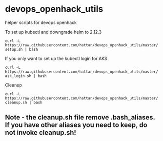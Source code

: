 # devops_openhack_utils
helper scripts for devops openhack

To set up kubectl and downgrade helm to 2.12.3 

```curl -L https://raw.githubusercontent.com/hattan/devops_openhack_utils/master/setup.sh | bash```

If you only want to set up the kubectl login for AKS

```curl -L https://raw.githubusercontent.com/hattan/devops_openhack_utils/master/ask_login.sh | bash```

Cleanup

```curl -L https://raw.githubusercontent.com/hattan/devops_openhack_utils/master/cleanup.sh | bash```

## Note - the cleanup.sh file remove .bash_aliases. If you have other aliases you need to keep, do not invoke cleanup.sh!
